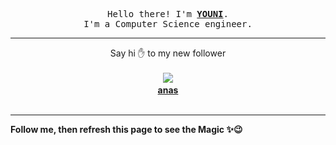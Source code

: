 <p align='center'>
    <samp>Hello there! I'm <b><a href='https://github.com/abdelyouni'>YOUNI</a></b>.<br>
        I'm a Computer Science engineer.
    </samp>
</p>
<hr>
<p align='center'>
    <span>Say hi ✋ to my new follower </span></br></br>
    <img src='https://itspot.ma/github/p01n73r_avatar.png'><b></br>
    <a href='https://github.com/p01n73r'>anas</a></b></br></br>
</p>
<hr>
<b>Follow me, then refresh this page to see the Magic ✨😉</b>
